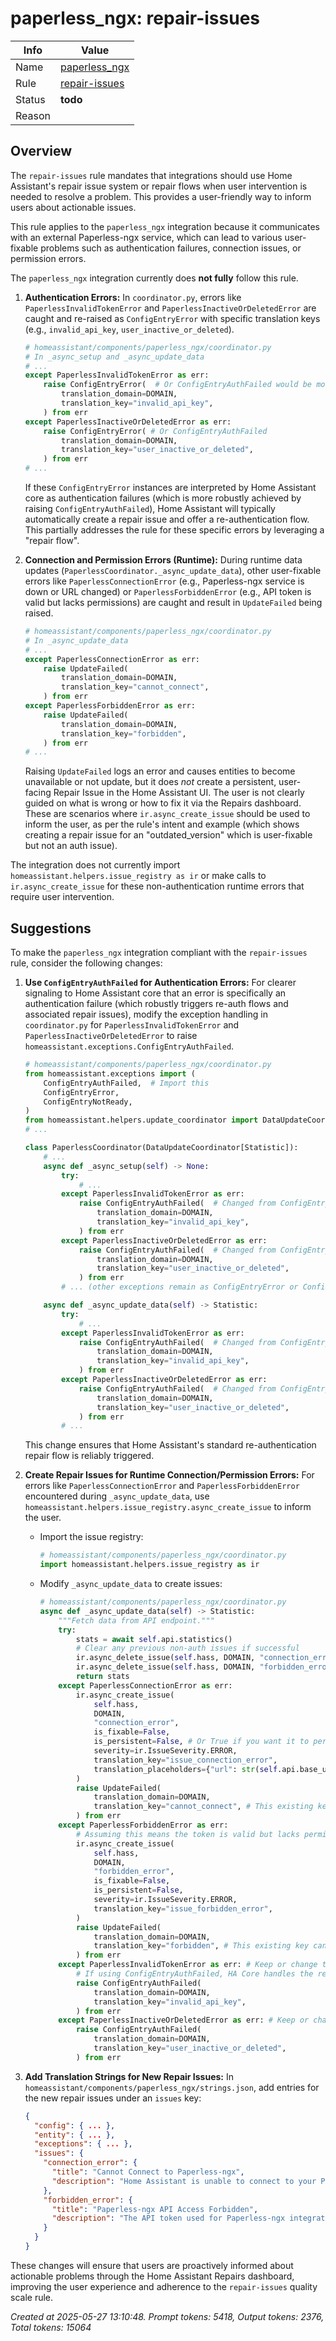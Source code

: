 # paperless_ngx: repair-issues

| Info   | Value                                                                    |
|--------|--------------------------------------------------------------------------|
| Name   | [paperless_ngx](https://www.home-assistant.io/integrations/paperless_ngx/) |
| Rule   | [repair-issues](https://developers.home-assistant.io/docs/core/integration-quality-scale/rules/repair-issues)                                                     |
| Status | **todo**                                                                 |
| Reason |                                                                          |

## Overview

The `repair-issues` rule mandates that integrations should use Home Assistant's repair issue system or repair flows when user intervention is needed to resolve a problem. This provides a user-friendly way to inform users about actionable issues.

This rule applies to the `paperless_ngx` integration because it communicates with an external Paperless-ngx service, which can lead to various user-fixable problems such as authentication failures, connection issues, or permission errors.

The `paperless_ngx` integration currently does **not fully** follow this rule.

1.  **Authentication Errors:**
    In `coordinator.py`, errors like `PaperlessInvalidTokenError` and `PaperlessInactiveOrDeletedError` are caught and re-raised as `ConfigEntryError` with specific translation keys (e.g., `invalid_api_key`, `user_inactive_or_deleted`).
    ```python
    # homeassistant/components/paperless_ngx/coordinator.py
    # In _async_setup and _async_update_data
    # ...
    except PaperlessInvalidTokenError as err:
        raise ConfigEntryError(  # Or ConfigEntryAuthFailed would be more specific
            translation_domain=DOMAIN,
            translation_key="invalid_api_key",
        ) from err
    except PaperlessInactiveOrDeletedError as err:
        raise ConfigEntryError( # Or ConfigEntryAuthFailed
            translation_domain=DOMAIN,
            translation_key="user_inactive_or_deleted",
        ) from err
    # ...
    ```
    If these `ConfigEntryError` instances are interpreted by Home Assistant core as authentication failures (which is more robustly achieved by raising `ConfigEntryAuthFailed`), Home Assistant will typically automatically create a repair issue and offer a re-authentication flow. This partially addresses the rule for these specific errors by leveraging a "repair flow".

2.  **Connection and Permission Errors (Runtime):**
    During runtime data updates (`PaperlessCoordinator._async_update_data`), other user-fixable errors like `PaperlessConnectionError` (e.g., Paperless-ngx service is down or URL changed) or `PaperlessForbiddenError` (e.g., API token is valid but lacks permissions) are caught and result in `UpdateFailed` being raised.
    ```python
    # homeassistant/components/paperless_ngx/coordinator.py
    # In _async_update_data
    # ...
    except PaperlessConnectionError as err:
        raise UpdateFailed(
            translation_domain=DOMAIN,
            translation_key="cannot_connect",
        ) from err
    except PaperlessForbiddenError as err:
        raise UpdateFailed(
            translation_domain=DOMAIN,
            translation_key="forbidden",
        ) from err
    # ...
    ```
    Raising `UpdateFailed` logs an error and causes entities to become unavailable or not update, but it does *not* create a persistent, user-facing Repair Issue in the Home Assistant UI. The user is not clearly guided on what is wrong or how to fix it via the Repairs dashboard. These are scenarios where `ir.async_create_issue` should be used to inform the user, as per the rule's intent and example (which shows creating a repair issue for an "outdated_version" which is user-fixable but not an auth issue).

The integration does not currently import `homeassistant.helpers.issue_registry as ir` or make calls to `ir.async_create_issue` for these non-authentication runtime errors that require user intervention.

## Suggestions

To make the `paperless_ngx` integration compliant with the `repair-issues` rule, consider the following changes:

1.  **Use `ConfigEntryAuthFailed` for Authentication Errors:**
    For clearer signaling to Home Assistant core that an error is specifically an authentication failure (which robustly triggers re-auth flows and associated repair issues), modify the exception handling in `coordinator.py` for `PaperlessInvalidTokenError` and `PaperlessInactiveOrDeletedError` to raise `homeassistant.exceptions.ConfigEntryAuthFailed`.

    ```python
    # homeassistant/components/paperless_ngx/coordinator.py
    from homeassistant.exceptions import (
        ConfigEntryAuthFailed,  # Import this
        ConfigEntryError,
        ConfigEntryNotReady,
    )
    from homeassistant.helpers.update_coordinator import DataUpdateCoordinator, UpdateFailed
    # ...

    class PaperlessCoordinator(DataUpdateCoordinator[Statistic]):
        # ...
        async def _async_setup(self) -> None:
            try:
                # ...
            except PaperlessInvalidTokenError as err:
                raise ConfigEntryAuthFailed(  # Changed from ConfigEntryError
                    translation_domain=DOMAIN,
                    translation_key="invalid_api_key",
                ) from err
            except PaperlessInactiveOrDeletedError as err:
                raise ConfigEntryAuthFailed(  # Changed from ConfigEntryError
                    translation_domain=DOMAIN,
                    translation_key="user_inactive_or_deleted",
                ) from err
            # ... (other exceptions remain as ConfigEntryError or ConfigEntryNotReady)

        async def _async_update_data(self) -> Statistic:
            try:
                # ...
            except PaperlessInvalidTokenError as err:
                raise ConfigEntryAuthFailed(  # Changed from ConfigEntryError
                    translation_domain=DOMAIN,
                    translation_key="invalid_api_key",
                ) from err
            except PaperlessInactiveOrDeletedError as err:
                raise ConfigEntryAuthFailed(  # Changed from ConfigEntryError
                    translation_domain=DOMAIN,
                    translation_key="user_inactive_or_deleted",
                ) from err
            # ...
    ```
    This change ensures that Home Assistant's standard re-authentication repair flow is reliably triggered.

2.  **Create Repair Issues for Runtime Connection/Permission Errors:**
    For errors like `PaperlessConnectionError` and `PaperlessForbiddenError` encountered during `_async_update_data`, use `homeassistant.helpers.issue_registry.async_create_issue` to inform the user.

    *   Import the issue registry:
        ```python
        # homeassistant/components/paperless_ngx/coordinator.py
        import homeassistant.helpers.issue_registry as ir
        ```

    *   Modify `_async_update_data` to create issues:
        ```python
        # homeassistant/components/paperless_ngx/coordinator.py
        async def _async_update_data(self) -> Statistic:
            """Fetch data from API endpoint."""
            try:
                stats = await self.api.statistics()
                # Clear any previous non-auth issues if successful
                ir.async_delete_issue(self.hass, DOMAIN, "connection_error")
                ir.async_delete_issue(self.hass, DOMAIN, "forbidden_error")
                return stats
            except PaperlessConnectionError as err:
                ir.async_create_issue(
                    self.hass,
                    DOMAIN,
                    "connection_error",
                    is_fixable=False,
                    is_persistent=False, # Or True if you want it to persist across restarts until resolved
                    severity=ir.IssueSeverity.ERROR,
                    translation_key="issue_connection_error",
                    translation_placeholders={"url": str(self.api.base_url)},
                )
                raise UpdateFailed(
                    translation_domain=DOMAIN,
                    translation_key="cannot_connect", # This existing key can be reused for UpdateFailed message
                ) from err
            except PaperlessForbiddenError as err:
                # Assuming this means the token is valid but lacks permissions
                ir.async_create_issue(
                    self.hass,
                    DOMAIN,
                    "forbidden_error",
                    is_fixable=False,
                    is_persistent=False,
                    severity=ir.IssueSeverity.ERROR,
                    translation_key="issue_forbidden_error",
                )
                raise UpdateFailed(
                    translation_domain=DOMAIN,
                    translation_key="forbidden", # This existing key can be reused for UpdateFailed message
                ) from err
            except PaperlessInvalidTokenError as err: # Keep or change to ConfigEntryAuthFailed as per suggestion 1
                # If using ConfigEntryAuthFailed, HA Core handles the repair issue for re-auth
                raise ConfigEntryAuthFailed(
                    translation_domain=DOMAIN,
                    translation_key="invalid_api_key",
                ) from err
            except PaperlessInactiveOrDeletedError as err: # Keep or change to ConfigEntryAuthFailed
                raise ConfigEntryAuthFailed(
                    translation_domain=DOMAIN,
                    translation_key="user_inactive_or_deleted",
                ) from err
        ```

3.  **Add Translation Strings for New Repair Issues:**
    In `homeassistant/components/paperless_ngx/strings.json`, add entries for the new repair issues under an `issues` key:
    ```json
    {
      "config": { ... },
      "entity": { ... },
      "exceptions": { ... },
      "issues": {
        "connection_error": {
          "title": "Cannot Connect to Paperless-ngx",
          "description": "Home Assistant is unable to connect to your Paperless-ngx instance at `{url}`. Please verify that the URL is correct in the integration configuration, Paperless-ngx is running, and your network allows connection. If the URL or service details have changed, you may need to re-configure the integration."
        },
        "forbidden_error": {
          "title": "Paperless-ngx API Access Forbidden",
          "description": "The API token used for Paperless-ngx integration has insufficient permissions to access required data or has been revoked. Please check the API token's permissions within your Paperless-ngx instance or generate a new token with appropriate access and re-configure the integration."
        }
      }
    }
    ```

These changes will ensure that users are proactively informed about actionable problems through the Home Assistant Repairs dashboard, improving the user experience and adherence to the `repair-issues` quality scale rule.

_Created at 2025-05-27 13:10:48. Prompt tokens: 5418, Output tokens: 2376, Total tokens: 15064_
